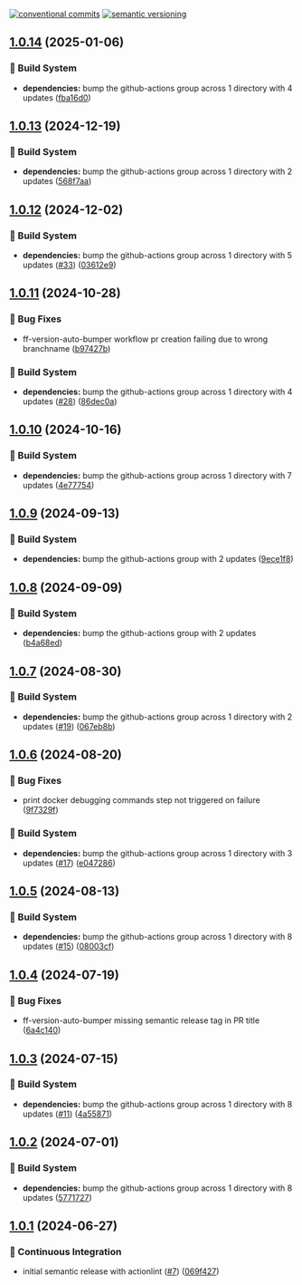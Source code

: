 [![conventional commits](https://img.shields.io/badge/conventional%20commits-1.0.0-yellow.svg)](https://conventionalcommits.org) [![semantic versioning](https://img.shields.io/badge/semantic%20versioning-2.0.0-green.svg)](https://semver.org)

## [1.0.14](https://github.com/wearefrank/ci-cd-templates/compare/v1.0.13...v1.0.14) (2025-01-06)

### 🤖 Build System

* **dependencies:** bump the github-actions group across 1 directory with 4 updates ([fba16d0](https://github.com/wearefrank/ci-cd-templates/commit/fba16d0490bc9e15213f3c61cd7bc720fbf7e8cd))

## [1.0.13](https://github.com/wearefrank/ci-cd-templates/compare/v1.0.12...v1.0.13) (2024-12-19)

### 🤖 Build System

* **dependencies:** bump the github-actions group across 1 directory with 2 updates ([568f7aa](https://github.com/wearefrank/ci-cd-templates/commit/568f7aa928702a1b1a76e3132a38de0bd34ae758))

## [1.0.12](https://github.com/wearefrank/ci-cd-templates/compare/v1.0.11...v1.0.12) (2024-12-02)

### 🤖 Build System

* **dependencies:** bump the github-actions group across 1 directory with 5 updates ([#33](https://github.com/wearefrank/ci-cd-templates/issues/33)) ([03612e9](https://github.com/wearefrank/ci-cd-templates/commit/03612e9ed88cb9f77795b72ffc2c2f410553721f))

## [1.0.11](https://github.com/wearefrank/ci-cd-templates/compare/v1.0.10...v1.0.11) (2024-10-28)

### 🐛 Bug Fixes

* ff-version-auto-bumper workflow pr creation failing due to wrong branchname ([b97427b](https://github.com/wearefrank/ci-cd-templates/commit/b97427b39fe8061454cea75de44bc48db959c503))

### 🤖 Build System

* **dependencies:** bump the github-actions group across 1 directory with 4 updates ([#28](https://github.com/wearefrank/ci-cd-templates/issues/28)) ([86dec0a](https://github.com/wearefrank/ci-cd-templates/commit/86dec0a9dd529fdd832407f0553b2fc937317206))

## [1.0.10](https://github.com/wearefrank/ci-cd-templates/compare/v1.0.9...v1.0.10) (2024-10-16)

### 🤖 Build System

* **dependencies:** bump the github-actions group across 1 directory with 7 updates ([4e77754](https://github.com/wearefrank/ci-cd-templates/commit/4e7775463e2136e791fa734d0968ef865bccfe1f))

## [1.0.9](https://github.com/wearefrank/ci-cd-templates/compare/v1.0.8...v1.0.9) (2024-09-13)

### 🤖 Build System

* **dependencies:** bump the github-actions group with 2 updates ([9ece1f8](https://github.com/wearefrank/ci-cd-templates/commit/9ece1f80f7bc2ee59b0d6b21e0bf92c913b87263))

## [1.0.8](https://github.com/wearefrank/ci-cd-templates/compare/v1.0.7...v1.0.8) (2024-09-09)

### 🤖 Build System

* **dependencies:** bump the github-actions group with 2 updates ([b4a68ed](https://github.com/wearefrank/ci-cd-templates/commit/b4a68ed2aca42f7b1ff926bd32547179931ae24a))

## [1.0.7](https://github.com/wearefrank/ci-cd-templates/compare/v1.0.6...v1.0.7) (2024-08-30)

### 🤖 Build System

* **dependencies:** bump the github-actions group across 1 directory with 2 updates ([#19](https://github.com/wearefrank/ci-cd-templates/issues/19)) ([067eb8b](https://github.com/wearefrank/ci-cd-templates/commit/067eb8b501be0b37663ed3a9d360941a49852cdb))

## [1.0.6](https://github.com/wearefrank/ci-cd-templates/compare/v1.0.5...v1.0.6) (2024-08-20)

### 🐛 Bug Fixes

* print docker debugging commands step not triggered on failure ([9f7329f](https://github.com/wearefrank/ci-cd-templates/commit/9f7329fafc0db4c30178461682333ac50c10dd92))

### 🤖 Build System

* **dependencies:** bump the github-actions group across 1 directory with 3 updates ([#17](https://github.com/wearefrank/ci-cd-templates/issues/17)) ([e047286](https://github.com/wearefrank/ci-cd-templates/commit/e047286902d357e0807cfe8b83a61d664d780daf))

## [1.0.5](https://github.com/wearefrank/ci-cd-templates/compare/v1.0.4...v1.0.5) (2024-08-13)

### 🤖 Build System

* **dependencies:** bump the github-actions group across 1 directory with 8 updates ([#15](https://github.com/wearefrank/ci-cd-templates/issues/15)) ([08003cf](https://github.com/wearefrank/ci-cd-templates/commit/08003cfd5f745327fdc801585ba1a8cc07e567b1))

## [1.0.4](https://github.com/wearefrank/ci-cd-templates/compare/v1.0.3...v1.0.4) (2024-07-19)

### 🐛 Bug Fixes

* ff-version-auto-bumper missing semantic release tag in PR title ([6a4c140](https://github.com/wearefrank/ci-cd-templates/commit/6a4c140739b91e84cc2cc640e686d8f13fc09c30))

## [1.0.3](https://github.com/wearefrank/ci-cd-templates/compare/v1.0.2...v1.0.3) (2024-07-15)

### 🤖 Build System

* **dependencies:** bump the github-actions group across 1 directory with 8 updates ([#11](https://github.com/wearefrank/ci-cd-templates/issues/11)) ([4a55871](https://github.com/wearefrank/ci-cd-templates/commit/4a5587101272cc6403df96c3d58468aad81cacb5))

## [1.0.2](https://github.com/wearefrank/ci-cd-templates/compare/v1.0.1...v1.0.2) (2024-07-01)

### 🤖 Build System

* **dependencies:** bump the github-actions group across 1 directory with 8 updates ([5771727](https://github.com/wearefrank/ci-cd-templates/commit/5771727039334cf9149df7ae54455e106ae57216))

## [1.0.1](https://github.com/wearefrank/ci-cd-templates/compare/v1.0.0...v1.0.1) (2024-06-27)

### 🔁 Continuous Integration

* initial semantic release with actionlint ([#7](https://github.com/wearefrank/ci-cd-templates/issues/7)) ([069f427](https://github.com/wearefrank/ci-cd-templates/commit/069f427ff55ad6d8625187b81d4d2c151351e296))

